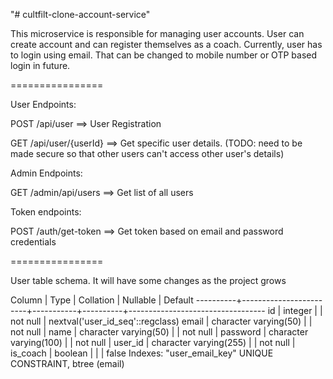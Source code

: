 "# cultfilt-clone-account-service" 

This microservice is responsible for managing user accounts. User can create account and can register themselves as a coach. 
Currently, user has to login using email. That can be changed to mobile number or OTP based login in future.

================

User Endpoints:

POST /api/user ==> User Registration

GET /api/user/{userId} ==> Get specific user details. (TODO: need to be made secure so that other users can't access other user's details) 

Admin Endpoints:

GET /admin/api/users ==> Get list of all users

Token endpoints:

POST /auth/get-token ==> Get token based on email and password credentials

================

User table schema. It will have some changes as the project grows

  Column  |          Type          | Collation | Nullable |             Default
----------+------------------------+-----------+----------+----------------------------------
 id       | integer                |           | not null | nextval('user_id_seq'::regclass)
 email    | character varying(50)  |           | not null |
 name     | character varying(50)  |           | not null |
 password | character varying(100) |           | not null |
 user_id  | character varying(255) |           | not null |
 is_coach | boolean                |           |          | false
Indexes:
    "user_email_key" UNIQUE CONSTRAINT, btree (email)


